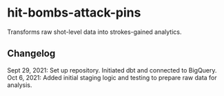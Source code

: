 # hit-bombs-attack-pins
Transforms raw shot-level data into strokes-gained analytics.

## Changelog
Sept 29, 2021: Set up repository. Initiated dbt and connected to BigQuery.
Oct 6, 2021: Added initial staging logic and testing to prepare raw data for analysis.
